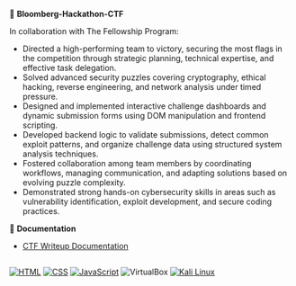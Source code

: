 🚩 **Bloomberg-Hackathon-CTF** 

 In collaboration with The Fellowship Program: 
- Directed a high-performing team to victory, securing the most flags in the competition through strategic planning, technical expertise, and effective task delegation.
- Solved advanced security puzzles covering cryptography, ethical hacking, reverse engineering, and network analysis under timed pressure.
- Designed and implemented interactive challenge dashboards and dynamic submission forms using DOM manipulation and frontend scripting.
- Developed backend logic to validate submissions, detect common exploit patterns, and organize challenge data using structured system analysis techniques.
- Fostered collaboration among team members by coordinating workflows, managing communication, and adapting solutions based on evolving puzzle complexity.
- Demonstrated strong hands-on cybersecurity skills in areas such as vulnerability identification, exploit development, and secure coding practices.

📁 **Documentation**
- <a href="https://github.com/nadiansh/Bloomberg-Hackathon-CTF-/blob/main/Team%20B%20-%20CTF%20Documentation%20.pdf">CTF Writeup Documentation </a>

##

[![HTML](https://img.shields.io/badge/HTML-%23E34F26.svg?logo=html5&logoColor=white)](#)
[![CSS](https://img.shields.io/badge/CSS-639?logo=css&logoColor=fff)](#)
[![JavaScript](https://img.shields.io/badge/JavaScript-F7DF1E?logo=javascript&logoColor=000)](#)
![VirtualBox](https://img.shields.io/badge/VirtualBox-Oracle-blue?logo=virtualbox&logoColor=white)
[![Kali Linux](https://img.shields.io/badge/Kali%20Linux-557C94?logo=kalilinux&logoColor=fff)](#)
